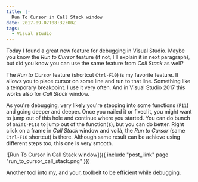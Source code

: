 ```yaml
---
title: |-
  Run To Cursor in Call Stack window
date: 2017-09-07T08:32:00Z
tags:
  - Visual Studio
---
```

Today I found a great new feature for debugging in Visual Studio. Maybe you know the _Run to Cursor_ feature (if not, I'll explain it in next paragraph), but did you know you can use the same feature from _Call Stack_ as well?

<!-- excerpt -->

The _Run to Cursor_ feature (shortcut `Ctrl-F10`) is my favorite feature. It allows you to place cursor on some line and run to that line. Something like a temporary breakpoint. I use it very often. And in Visual Studio 2017 this works also for _Call Stack_ window.

As you're debugging, very likely you're stepping into some functions (`F11`) and going deeper and deeper. Once you nailed it or fixed it, you might want to jump out of this hole and continue where you started. You can do bunch of `Shift-F11`s to jump out of the function(s), but you can do better. Right click on a frame in _Call Stack_ window and voilà, the _Run to Cursor_ (same `Ctrl-F10` shortcut) is there. Although same result can be achieve using different steps too, this one is very smooth.

![Run To Cursor in Call Stack window]({{ include "post_ilink" page "run_to_cursor_call_stack.png" }})

Another tool into my, and your, toolbelt to be efficient while debugging.